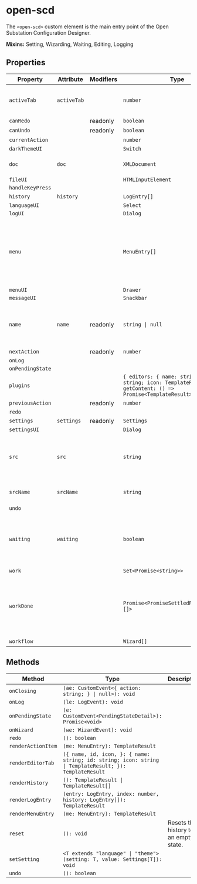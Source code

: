 # open-scd

The `<open-scd>` custom element is the main entry point of the
Open Substation Configuration Designer.

**Mixins:** Setting, Wizarding, Waiting, Editing, Logging

## Properties

| Property         | Attribute   | Modifiers | Type                                             | Default                                          | Description                                      |
|------------------|-------------|-----------|--------------------------------------------------|--------------------------------------------------|--------------------------------------------------|
| `activeTab`      | `activeTab` |           | `number`                                         | 0                                                | The currently active editor tab.                 |
| `canRedo`        |             | readonly  | `boolean`                                        |                                                  |                                                  |
| `canUndo`        |             | readonly  | `boolean`                                        |                                                  |                                                  |
| `currentAction`  |             |           | `number`                                         | -1                                               |                                                  |
| `darkThemeUI`    |             |           | `Switch`                                         |                                                  |                                                  |
| `doc`            | `doc`       |           | `XMLDocument`                                    | "newEmptySCD()"                                  | The `XMLDocument` to be edited                   |
| `fileUI`         |             |           | `HTMLInputElement`                               |                                                  |                                                  |
| `handleKeyPress` |             |           |                                                  |                                                  |                                                  |
| `history`        | `history`   |           | `LogEntry[]`                                     | []                                               |                                                  |
| `languageUI`     |             |           | `Select`                                         |                                                  |                                                  |
| `logUI`          |             |           | `Dialog`                                         |                                                  |                                                  |
| `menu`           |             |           | `MenuEntry[]`                                    | [{"icon":"folder_open","name":"menu.open","startsGroup":true,"actionItem":true},{"icon":"create_new_folder","name":"menu.new"},{"icon":"snippet_folder","name":"menu.importIED"},{"icon":"save","name":"save"},{"icon":"undo","name":"undo","startsGroup":true,"actionItem":true,"action":true},{"icon":"redo","name":"redo","actionItem":true,"action":true},{"icon":"rule_folder","name":"menu.validate","startsGroup":true},{"icon":"rule","name":"menu.viewLog","actionItem":true},{"icon":"settings","name":"settings.name","startsGroup":true}] |                                                  |
| `menuUI`         |             |           | `Drawer`                                         |                                                  |                                                  |
| `messageUI`      |             |           | `Snackbar`                                       |                                                  |                                                  |
| `name`           | `name`      | readonly  | `string \| null`                                 |                                                  | The name of the first `Substation` in the current [[`doc`]]. |
| `nextAction`     |             | readonly  | `number`                                         |                                                  |                                                  |
| `onLog`          |             |           |                                                  |                                                  |                                                  |
| `onPendingState` |             |           |                                                  |                                                  |                                                  |
| `plugins`        |             |           | `{ editors: { name: string; id: string; icon: TemplateResult; getContent: () => Promise<TemplateResult>; }[]; }` | {"editors":[{"name":"substation.name","id":"substation","icon":"zeroLineIcon"}]} |                                                  |
| `previousAction` |             | readonly  | `number`                                         |                                                  |                                                  |
| `redo`           |             |           |                                                  |                                                  |                                                  |
| `settings`       | `settings`  | readonly  | `Settings`                                       |                                                  |                                                  |
| `settingsUI`     |             |           | `Dialog`                                         |                                                  |                                                  |
| `src`            | `src`       |           | `string`                                         |                                                  | The current file's URL. `blob:` URLs are *revoked after parsing*! |
| `srcName`        | `srcName`   |           | `string`                                         | "untitled.scd"                                   | The name of the current file.                    |
| `undo`           |             |           |                                                  |                                                  |                                                  |
| `waiting`        | `waiting`   |           | `boolean`                                        | false                                            | Whether the element is currently waiting for some async work. |
| `work`           |             |           | `Set<Promise<string>>`                           | "new Set()"                                      |                                                  |
| `workDone`       |             |           | `Promise<PromiseSettledResult<string>[]>`        | "Promise.allSettled(this.work)"                  | A promise which resolves once all currently pending work is done. |
| `workflow`       |             |           | `Wizard[]`                                       | []                                               |                                                  |

## Methods

| Method             | Type                                             | Description                           |
|--------------------|--------------------------------------------------|---------------------------------------|
| `onClosing`        | `(ae: CustomEvent<{ action: string; } \| null>): void` |                                       |
| `onLog`            | `(le: LogEvent): void`                           |                                       |
| `onPendingState`   | `(e: CustomEvent<PendingStateDetail>): Promise<void>` |                                       |
| `onWizard`         | `(we: WizardEvent): void`                        |                                       |
| `redo`             | `(): boolean`                                    |                                       |
| `renderActionItem` | `(me: MenuEntry): TemplateResult`                |                                       |
| `renderEditorTab`  | `({ name, id, icon, }: { name: string; id: string; icon: string \| TemplateResult; }): TemplateResult` |                                       |
| `renderHistory`    | `(): TemplateResult \| TemplateResult[]`         |                                       |
| `renderLogEntry`   | `(entry: LogEntry, index: number, history: LogEntry[]): TemplateResult` |                                       |
| `renderMenuEntry`  | `(me: MenuEntry): TemplateResult`                |                                       |
| `reset`            | `(): void`                                       | Resets the history to an empty state. |
| `setSetting`       | `<T extends "language" \| "theme">(setting: T, value: Settings[T]): void` |                                       |
| `undo`             | `(): boolean`                                    |                                       |
